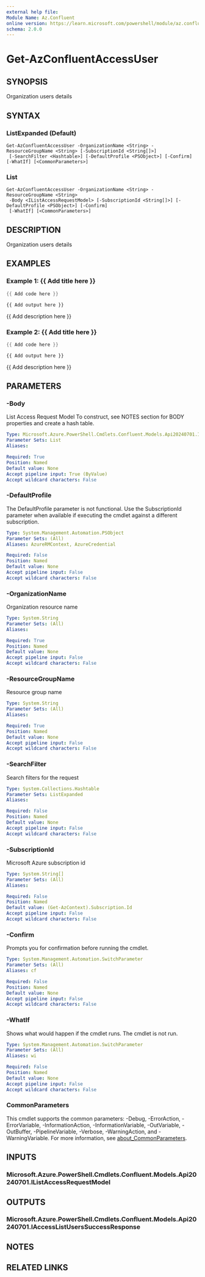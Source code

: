 ```yaml
---
external help file:
Module Name: Az.Confluent
online version: https://learn.microsoft.com/powershell/module/az.confluent/get-azconfluentaccessuser
schema: 2.0.0
---
```


# Get-AzConfluentAccessUser

## SYNOPSIS
Organization users details

## SYNTAX

### ListExpanded (Default)
```
Get-AzConfluentAccessUser -OrganizationName <String> -ResourceGroupName <String> [-SubscriptionId <String[]>]
 [-SearchFilter <Hashtable>] [-DefaultProfile <PSObject>] [-Confirm] [-WhatIf] [<CommonParameters>]
```

### List
```
Get-AzConfluentAccessUser -OrganizationName <String> -ResourceGroupName <String>
 -Body <IListAccessRequestModel> [-SubscriptionId <String[]>] [-DefaultProfile <PSObject>] [-Confirm]
 [-WhatIf] [<CommonParameters>]
```

## DESCRIPTION
Organization users details

## EXAMPLES

### Example 1: {{ Add title here }}
```powershell
{{ Add code here }}
```

```output
{{ Add output here }}
```

{{ Add description here }}

### Example 2: {{ Add title here }}
```powershell
{{ Add code here }}
```

```output
{{ Add output here }}
```

{{ Add description here }}

## PARAMETERS

### -Body
List Access Request Model
To construct, see NOTES section for BODY properties and create a hash table.

```yaml
Type: Microsoft.Azure.PowerShell.Cmdlets.Confluent.Models.Api20240701.IListAccessRequestModel
Parameter Sets: List
Aliases:

Required: True
Position: Named
Default value: None
Accept pipeline input: True (ByValue)
Accept wildcard characters: False
```

### -DefaultProfile
The DefaultProfile parameter is not functional.
Use the SubscriptionId parameter when available if executing the cmdlet against a different subscription.

```yaml
Type: System.Management.Automation.PSObject
Parameter Sets: (All)
Aliases: AzureRMContext, AzureCredential

Required: False
Position: Named
Default value: None
Accept pipeline input: False
Accept wildcard characters: False
```

### -OrganizationName
Organization resource name

```yaml
Type: System.String
Parameter Sets: (All)
Aliases:

Required: True
Position: Named
Default value: None
Accept pipeline input: False
Accept wildcard characters: False
```

### -ResourceGroupName
Resource group name

```yaml
Type: System.String
Parameter Sets: (All)
Aliases:

Required: True
Position: Named
Default value: None
Accept pipeline input: False
Accept wildcard characters: False
```

### -SearchFilter
Search filters for the request

```yaml
Type: System.Collections.Hashtable
Parameter Sets: ListExpanded
Aliases:

Required: False
Position: Named
Default value: None
Accept pipeline input: False
Accept wildcard characters: False
```

### -SubscriptionId
Microsoft Azure subscription id

```yaml
Type: System.String[]
Parameter Sets: (All)
Aliases:

Required: False
Position: Named
Default value: (Get-AzContext).Subscription.Id
Accept pipeline input: False
Accept wildcard characters: False
```

### -Confirm
Prompts you for confirmation before running the cmdlet.

```yaml
Type: System.Management.Automation.SwitchParameter
Parameter Sets: (All)
Aliases: cf

Required: False
Position: Named
Default value: None
Accept pipeline input: False
Accept wildcard characters: False
```

### -WhatIf
Shows what would happen if the cmdlet runs.
The cmdlet is not run.

```yaml
Type: System.Management.Automation.SwitchParameter
Parameter Sets: (All)
Aliases: wi

Required: False
Position: Named
Default value: None
Accept pipeline input: False
Accept wildcard characters: False
```

### CommonParameters
This cmdlet supports the common parameters: -Debug, -ErrorAction, -ErrorVariable, -InformationAction, -InformationVariable, -OutVariable, -OutBuffer, -PipelineVariable, -Verbose, -WarningAction, and -WarningVariable. For more information, see [about_CommonParameters](http://go.microsoft.com/fwlink/?LinkID=113216).

## INPUTS

### Microsoft.Azure.PowerShell.Cmdlets.Confluent.Models.Api20240701.IListAccessRequestModel

## OUTPUTS

### Microsoft.Azure.PowerShell.Cmdlets.Confluent.Models.Api20240701.IAccessListUsersSuccessResponse

## NOTES

## RELATED LINKS


